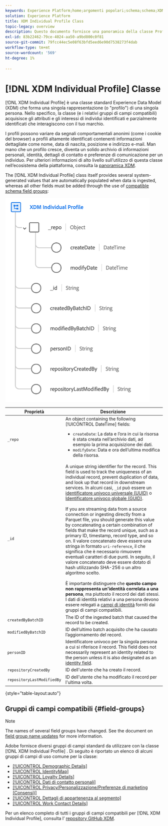```yaml
---
keywords: Experience Platform;home;argomenti popolari;schema;schema;XDM;profilo individuale;campi;schemi;schemi;mappa identità;mappa identità;mappa identità;schema schema;mappa schema;mappa;schema unione;unione
solution: Experience Platform
title: XDM Individual Profile Class
topic-legacy: overview
description: Questo documento fornisce una panoramica della classe Profilo individuale XDM.
exl-id: 83b22462-79ce-4024-aa50-a9bd800c0f81
source-git-commit: 79fcc44ec5e08f63bfd5eed6e90d7538273f4dab
workflow-type: tm+mt
source-wordcount: '569'
ht-degree: 1%

---
```


# [!DNL XDM Individual Profile] Classe

[!DNL XDM Individual Profile] è una classe standard Experience Data Model (XDM) che forma una singola rappresentazione (o &quot;profilo&quot;) di una singola persona. Nello specifico, la classe (e i relativi gruppi di campi compatibili) acquisisce gli attributi e gli interessi di individui identificati e parzialmente identificati che interagiscono con il tuo marchio.

I profili possono variare da segnali comportamentali anonimi (come i cookie del browser) a profili altamente identificati contenenti informazioni dettagliate come nome, data di nascita, posizione e indirizzo e-mail. Man mano che un profilo cresce, diventa un solido archivio di informazioni personali, identità, dettagli di contatto e preferenze di comunicazione per un individuo. Per ulteriori informazioni di alto livello sull’utilizzo di questa classe nell’ecosistema della piattaforma, consulta la [panoramica XDM](../home.md#data-behaviors).

The [!DNL XDM Individual Profile] class itself provides several system-generated values that are automatically populated when data is ingested, whereas all other fields must be added through the use of [compatible schema field groups](#field-groups):

![](../images/classes/individual-profile.png)

| Proprietà | Descrizione |
| --- | --- |
| `_repo` | An object containing the following [!UICONTROL DateTime] fields: <ul><li>`createDate`: La data e l’ora in cui la risorsa è stata creata nell’archivio dati, ad esempio la prima acquisizione dei dati.</li><li>`modifyDate`: Data e ora dell’ultima modifica della risorsa.</li></ul> |
| `_id` | A unique string identifier for the record. This field is used to track the uniqueness of an individual record, prevent duplication of data, and look up that record in downstream services. In alcuni casi, `_id` può essere un [identificatore univoco universale (UUID)](https://tools.ietf.org/html/rfc4122) o [Identificatore univoco globale (GUID)](https://docs.microsoft.com/en-us/dotnet/api/system.guid?view=net-5.0).<br><br>If you are streaming data from a source connection or ingesting directly from a Parquet file, you should generate this value by concatenating a certain combination of fields that make the record unique, such as a primary ID, timestamp, record type, and so on. Il valore concatenato deve essere una stringa in formato `uri-reference`, il che significa che è necessario rimuovere eventuali caratteri di due punti. In seguito, il valore concatenato deve essere dotato di hash utilizzando SHA-256 o un altro algoritmo scelto.<br><br>È importante distinguere che  **questo campo non rappresenta un&#39;identità correlata a una persona**, ma piuttosto il record dei dati stessi. I dati di identità relativi a una persona devono essere relegati a [campi di identità](../schema/composition.md#identity) forniti dai gruppi di campi compatibili. |
| `createdByBatchID` | The ID of the ingested batch that caused the record to be created. |
| `modifiedByBatchID` | ID dell’ultimo batch acquisito che ha causato l’aggiornamento del record. |
| `personID` | Identificatore univoco per la singola persona a cui si riferisce il record. This field does not necessarily represent an identity related to the person unless it is also designated as an [identity field](../schema/composition.md#identity). |
| `repositoryCreatedBy` | ID dell&#39;utente che ha creato il record. |
| `repositoryLastModifiedBy` | ID dell&#39;utente che ha modificato il record per l&#39;ultima volta. |

{style=&quot;table-layout:auto&quot;}

## Gruppi di campi compatibili {#field-groups}

>[!NOTE]
>
>The names of several field groups have changed. See the document on [field group name updates](../field-groups/name-updates.md) for more information.

Adobe fornisce diversi gruppi di campi standard da utilizzare con la classe [!DNL XDM Individual Profile] . Di seguito è riportato un elenco di alcuni gruppi di campi di uso comune per la classe:

* [[!UICONTROL Demographic Details]](../field-groups/profile/demographic-details.md)
* [[!UICONTROL IdentityMap]](../field-groups/profile/identitymap.md)
* [[!UICONTROL Loyalty Details]](../field-groups/profile/loyalty-details.md)
* [[!UICONTROL Dati di contatto personali]](../field-groups/profile/personal-contact-details.md)
* [[!UICONTROL Privacy/Personalizzazione/Preferenze di marketing (Consensi)]](../field-groups/profile/consents.md)
* [[!UICONTROL Dettagli di appartenenza al segmento]](../field-groups/profile/segmentation.md)
* [[!UICONTROL Work Contact Details]](../field-groups/profile/work-contact-details.md)

Per un elenco completo di tutti i gruppi di campi compatibili per [!DNL XDM Individual Profile], consulta l’ [repository GitHub XDM](https://github.com/adobe/xdm/tree/master/components/fieldgroups/profile).
